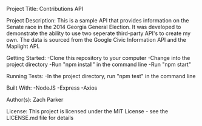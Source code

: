 Project Title:
Contributions API

Project Description:
This is a sample API that provides information on the Senate race in the 2014 Georgia General Election. It was developed to demonstrate the ability to use two seperate third-party API's to create my own. The data is sourced from the Google Civic Information API and the Maplight API.

Getting Started:
-Clone this repository to your computer
-Change into the project directory
-Run "npm install" in the command line
-Run "npm start"

Running Tests:
-In the project directory, run "npm test" in the command line

Built With:
-NodeJS
-Express
-Axios

Author(s):
Zach Parker

License:
This project is licensed under the MIT License - see the LICENSE.md file for details
